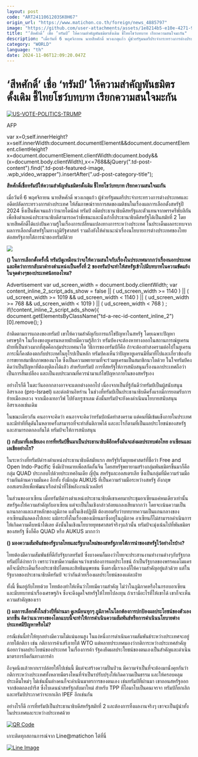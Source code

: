 ```yaml
---
layout: post
code: "ART2411061203SK0H67"
origin_url: "https://www.matichon.co.th/foreign/news_4885797"
image: "https://github.com/user-attachments/assets/1e8214b5-e10e-4271-960a-f74b27be9adf"
title: "‘สีหศักดิ์’ เชื่อ ‘ทรัมป์’ ให้ความสำคัญพันธมิตรดั้งเดิม ชี้ไทยโชว์บทบาท เรียกความสนใจมะกัน"
description: "เมื่อวันที่ 6 พฤศจิกายน นายสีหศักดิ์ พวงเกตุแก้ว ผู้ช่วยรัฐมนตรีประจำกระทรวงการต่างประเทศและอดีตปลัดกระทรวงการต่างประเทศ ให้สัมภาษณ์รายการสดของมติชนในเรื่องผลการเลือกตั้งสหรัฐปี 2024 ซึ่งเป็นชัดเจนแล้วว่านายโดนัลด์ ทรัมป์ อดีตประธานาธิบดีสหรัฐและตัวแทนจากพรรครีพับลิกันเพื่อชิงตำแหน่งประธานาธิบดีสามารถคว้าชัยชนะและนั่งเก้าอี้ประธานาธิบดีสหรัฐได้เป็นสมัยที่ 2 โดยนายสีหศักดิ์ได้แบ่งปันความรู้ในเรื่องการเปลี่ยนแปลงทางการระหว่างประเทศ ในประเด็นผลกระทบจากผลการเลือกตั้งสหรัฐในทางภูมิรัฐศาสตร์ รวมถึงยังให้คำแนะนำเรื่องนโยบายการต่างประเทศของไทยต่อสหรัฐภายใต้การนำของทรัมป์ด้วย "
category: "WORLD"
language: "th"
date: 2024-11-06T12:09:20.047Z
---
```


# ‘สีหศักดิ์’ เชื่อ ‘ทรัมป์’ ให้ความสำคัญพันธมิตรดั้งเดิม ชี้ไทยโชว์บทบาท เรียกความสนใจมะกัน

[![](https://www.matichon.co.th/wp-content/uploads/2024/11/728-AFP__20241106__36LP2TK__v1__HighRes__UsVotePoliticsTrump.jpg "US-VOTE-POLITICS-TRUMP")](https://www.matichon.co.th/wp-content/uploads/2024/11/728-AFP__20241106__36LP2TK__v1__HighRes__UsVotePoliticsTrump.jpg)

AFP

var x=0;self.innerHeight?x=self.innerWidth:document.documentElement&&document.documentElement.clientHeight?x=document.documentElement.clientWidth:document.body&&(x=document.body.clientWidth),x<=768&&jQuery(".td-post-content").find(".td-post-featured-image, .wpb\_video\_wrapper").insertAfter(".ud-post-category-title");

**สีหศักดิ์เชื่อทรัมป์ให้ความสำคัญพันธมิตรดั้งเดิม ชี้ไทยโชว์บทบาท เรียกความสนใจมะกัน**

เมื่อวันที่ 6 พฤศจิกายน นายสีหศักดิ์ พวงเกตุแก้ว ผู้ช่วยรัฐมนตรีประจำกระทรวงการต่างประเทศและอดีตปลัดกระทรวงการต่างประเทศ ให้สัมภาษณ์รายการสดของมติชนในเรื่องผลการเลือกตั้งสหรัฐปี 2024 ซึ่งเป็นชัดเจนแล้วว่านายโดนัลด์ ทรัมป์ อดีตประธานาธิบดีสหรัฐและตัวแทนจากพรรครีพับลิกันเพื่อชิงตำแหน่งประธานาธิบดีสามารถคว้าชัยชนะและนั่งเก้าอี้ประธานาธิบดีสหรัฐได้เป็นสมัยที่ 2 โดยนายสีหศักดิ์ได้แบ่งปันความรู้ในเรื่องการเปลี่ยนแปลงทางการระหว่างประเทศ ในประเด็นผลกระทบจากผลการเลือกตั้งสหรัฐในทางภูมิรัฐศาสตร์ รวมถึงยังให้คำแนะนำเรื่องนโยบายการต่างประเทศของไทยต่อสหรัฐภายใต้การนำของทรัมป์ด้วย

![](https://www.matichon.co.th/wp-content/uploads/2024/11/shs2.jpg)

**() ในการเลือกตั้งครั้งนี้ ทรัมป์ดูเหมือนว่าจะให้ความสนใจกับเรื่องในประเทศมากกว่าเรื่องนอกประเทศ และคิดว่าการกลับมาดำรงตำแหน่งเป็นครั้งที่ 2 ของทรัมป์จะทำให้สหรัฐเข้าไปมีบทบาทในความขัดแย้งในจุดต่างๆของประเทศน้อยลงไหม?**

Advertisement var ud\_screen\_width = document.body.clientWidth; var content\_inline\_2\_script\_ads\_show = false || ( ud\_screen\_width >= 1140 ) || ( ud\_screen\_width >= 1019 && ud\_screen\_width < 1140 ) || ( ud\_screen\_width >= 768 && ud\_screen\_width < 1019 ) || ( ud\_screen\_width < 768 ) ; if(!content\_inline\_2\_script\_ads\_show){ document.getElementsByClassName("td-a-rec-id-content\_inline\_2")\[0\].remove(); }

ถ้าติดตามการแถลงของทรัมป์ เขาให้ความสำคัญกับการแก้ไขปัญหาในสหรัฐ โดยเฉพาะปัญหาเศรษฐกิจ ในเรื่องของยูเครนหลายฝ่ายมีความรู้สึกว่า ทรัมป์คงจะต้องหาทางออกในสถานการณ์ยูเครน ฝ่ายที่เป็นห่วงมากที่สุดคือกลุ่มประเทศนาโต วิธีการของทรัมป์ก็คือ ถ้าจะต้องทำสงครามต่อไปในยูเครน ภาระนี้ก็คงต้องตกกับประเทศในยุโรปเป็นหลัก ทรัมป์คงเห็นว่าปัญหายูเครนมีที่มาที่ไปและเกี่ยวข้องกับการขยายสมาชิกภาพของนาโต ซึ่งเป็นความพยายามที่จะร่วมยูเครนเป็นสมาชิกนาโตด้วย ในใจทรัมป์คงคิดว่าเป็นปัญหาที่ต้องยุติลงได้แล้ว สำหรับทรัมป์ การที่สหรัฐให้การสนับสนุนเรื่องนอกประเทศถือว่าเป็นการสิ้นเปลือง และเป็นงบประมาณที่ควรนำมาแก้ไขปัญหาภายในของสหรัฐเอง

อย่างไรก็ดี ในตะวันออกกลางอาจจะแตกต่างออกไป เนื่องจากเป็นที่รู้กันดีว่าทรัมป์เป็นผู้สนับสนุนอิสราเอล (pro-Israel) และต่อต้านอิหร่าน ในช่วงที่ทรัมป์เป็นประธานาธิบดีครั้งแรกมีการยอมรับการย้ายเมืองหลวง จากเมืองเทอาวีฟ ไปยังเยรูซาเลม ดังนั้นทรัมป์จะยังคงดำเนินนโยบายสนับสนุนอิสราเอลเช่นเดิม

ในขณะเดียวกัน คนอาจจะคิดว่า คนอาจจะคิดว่าทรัมป์ถนัดทำสงคราม แต่คนที่มีเข้มแข็งภายในประเทศและมีท่าทีที่ดุดันในหลายครั้งสามารถที่จะทำสันติภาพได้ และอะไรก็ตามที่เป็นผลประโยชน์ของสหรัฐและสามารถตกลงกันได้ ทรัมป์จะให้การสนับสนุน

**() กลับมาที่เอเชียเอง การที่ทรัมป์ขึ้นมาเป็นประธานาธิบดีอีกครั้งมันจะส่งผลประทบต่อไทย อาเซียนและเอเชียอย่างไร?**

ในระหว่างที่ทรัมป์ดำรงตำแหน่งประธานาธิบดีสมัยแรก สหรัฐริเริ่มยุทธศาสตร์ที่ชื่อว่า Free and Open Indo-Pacific ซึ่งมีเป้าหมายเพื่อสกัดกั้นจีน โดยสหรัฐพยายามสร้างกลุ่มพันธมิตรขึ้นมาก็คือกลุ่ม QUAD ประกอบไปด้วยประเทศอินเดีย ญี่ปุ่น สหรัฐและออสเตรเลีย ซึ่งเป็นกลุ่มที่มีความร่วมมือร่วมกันด้านความมั่นคง อีกทั้ง ยังมีกลุ่ม AUKUS ที่เป็นความร่วมมือระหว่างสหรัฐ อังกฤษ ออสเตรเลียเพื่อพัฒนาเรือดำน้ำที่ใช้พลังงานนิวเคลียร์

ในส่วนของอาเซียน เมื่อทรัมป์ดำรงตำแหน่งประธานาธิบดีเขาเคยมาประชุมอาเซียนแค่หนเดียวเท่านั้น สหรัฐคงให้ความสำคัญกับอาเซียน แต่จะเป็นในเชิงกล่าวถ้อยแถลงเสียมากกว่า โดยจะเน้นความเป็นแกนกลางและเสาหลักของภูมิภาค แต่ในเชิงปฏิบัติ ต้องยอมรับว่าบทบาทความเป็นแกนกลางของอาเซียนมันลดลงไปเยอะ แม้กระทั่งในเรื่องของเมียนมาซึ่งอยู่ในภูมิภาค อาเซียนก็ไม่สามารถดำเนินการให้เกิดความคืบหน้าได้เลย ดังนั้นในเชิงนโยบายยุทธศาสตร์จริงๆแล้วนั้น ทรัมป์จะมุ่งเน้นไปที่พันธมิตรของสหรัฐ ซึ่งก็คือ QUAD หรือ AUKUS มากกว่า

**() มองความสัมพันธ์ของรัฐบาลไทยและรัฐบาลใหม่ของสหรัฐภายใต้การนำของสหรัฐไว้อย่างไรบ้าง?**

ไทยต้องมีความสัมพันธ์ที่ดีกับรัฐบาลทรัมป์ ซึ่งบางคนก็มองว่าไทยจะประสานงานทำงานต่างๆกับรัฐบาลทรัมป์ได้ง่ายกว่า เพราะว่าเขามีความชัดเจนว่าเขาต้องการผลประโยชน์ ถ้าเป็นรัฐบาลของพรรคเดโมแครตก็จะมีประเด็นเรื่องประชาธิปไตยและสิทธิมนุษยชน ซึ่งตรงนี้เราเองก็ให้ความสำคัญอยู่แล้วด้วย แต่ในรัฐบาลของประธานาธิบดีทรัมป์ จะว่ากันด้วยเรื่องผลประโยชน์ของแต่ละฝ่าย

ทั้งนี้ ขึ้นอยู่กับไทยด้วย ไทยต้องทำให้เห็นว่าไทยมีความสำคัญ ไม่ว่าในภูมิภาคหรือในกรอบอาเซียน และมีบทบาทนำเรื่องเศรษฐกิจ ซึ่งจะดึงดูดใจสหรัฐให้ไทยไปลงทุน ถ้าเรามีอะไรที่ให้เขาได้ เขาก็จะเห็นความสำคัญของเรา

**() ผลการเลือกตั้งในช่วงปีที่ผ่านมา ดูเหมือนทุกๆ ภูมิภาคในโลกต้องการปกป้องผลประโยชน์ของตัวเองมากขึ้น คิดว่าแนวทางของโลกแบบนี้จะทำให้การดำเนินความสัมพันธ์หรือการดำเนินนโยบายต่างประเทศมีปัญหาหรือไม่?**

กรณีเช่นนี้ทำให้ทุกอย่างมีความไม่แน่นอนสูง ในแง่หนึ่งการดำเนินความสัมพันธ์ระหว่างประเทศจะอยู่ภายใต้กติกา เช่น กติกาการค้าเสรีภายใต้ WTO แต่หลายประเทศมองว่ากติการะหว่างประเทศสำคัญน้อยกว่าผลประโยชน์ของประเทศ ในเรื่องการค้า รัฐคงยึดผลประโยชน์ของตนเองเป็นสำคัญและดำเนินมาตรการกีดกันทางการค้า

ถึงจุดนึงแล้วหากเราปล่อยให้ไปเช่นนี้ มีแต่จะสร้างความปั่นป่วน มีความจำเป็นที่จะต้องมานั่งคุยกันว่ากติการะหว่างประเทศทั้งหลายมีตรงไหนที่จำเป็นรปรับปรุงให้เกิดความเป็นธรรม และให้ครอบคลุมประเด็นใหม่ๆ ไม่เช่นนั้นต่างคนก็จะดำเนินมาตรการของตนเอง เช่นทรัมป์ที่ผ่านมา เขาถอนสหรัฐออกจากข้อตกลงปารีส ซึ่งไบเดนนำสหรัฐกลับมาใหม่ สำหรับ TPP ที่โอมาโบเป็นคนเจรจา ทรัมป์ก็ยกเลิก และทรัมป์ประกาศว่าจะยกเลิก IPEF อีกเช่นกัน

อย่างไรก็ดี การที่ทรัมป์เป็นประธานาธิบดีสหรัฐสมัยที่ 2 และต้องการทิ้งผลงานจริงๆ เขาจะเป็นผู้นำทั้งในประเทศและระหว่างประเทศด้วย

[![QR Code](https://www.matichon.co.th/wp-content/uploads/2023/07/wob1371z.jpg)](https://lin.ee/ht0nDxX)

เกาะติดทุกสถานการณ์จาก Line@matichon ได้ที่นี่

[![Line Image](https://www.matichon.co.th/wp-content/uploads/2023/07/th.png)](https://lin.ee/ht0nDxX)